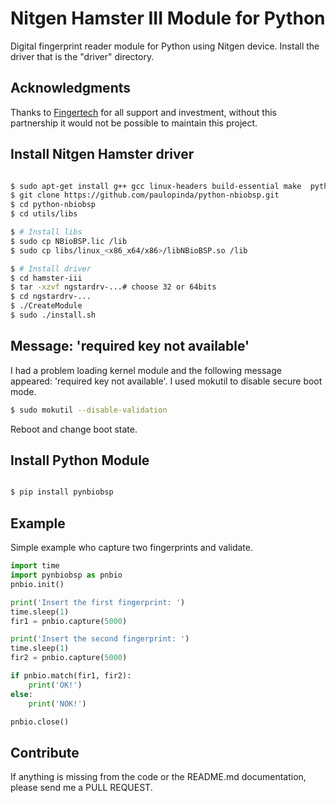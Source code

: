 # Nitgen Hamster III Module for Python

Digital fingerprint reader module for Python using Nitgen device.
Install the driver that is the "driver" directory.

## Acknowledgments

Thanks to [Fingertech](http://www.fingertech.com.br) for all support and investment,
without this partnership it would not be possible to maintain this project.


## Install Nitgen Hamster driver

```bash

$ sudo apt-get install g++ gcc linux-headers build-essential make  python-dev autotools-dev libicu-dev libbz2-dev
$ git clone https://github.com/paulopinda/python-nbiobsp.git
$ cd python-nbiobsp
$ cd utils/libs

$ # Install libs
$ sudo cp NBioBSP.lic /lib
$ sudo cp libs/linux_<x86_x64/x86>/libNBioBSP.so /lib

$ # Install driver
$ cd hamster-iii
$ tar -xzvf ngstardrv-...# choose 32 or 64bits
$ cd ngstardrv-...
$ ./CreateModule
$ sudo ./install.sh

```

## Message: 'required key not available'

I had a problem loading kernel module and the following message appeared: 
'required key not available'. I used mokutil to disable secure boot mode.

```bash
$ sudo mokutil --disable-validation
```

Reboot and change boot state.


## Install Python Module

```bash

$ pip install pynbiobsp

```

## Example

Simple example who capture two fingerprints and validate.

```python
import time
import pynbiobsp as pnbio
pnbio.init()

print('Insert the first fingerprint: ')
time.sleep(1)
fir1 = pnbio.capture(5000)

print('Insert the second fingerprint: ')
time.sleep(1)
fir2 = pnbio.capture(5000)

if pnbio.match(fir1, fir2):
    print('OK!')
else:
    print('NOK!')

pnbio.close()
```

## Contribute

If anything is missing from the code or the README.md documentation, please send me a PULL REQUEST.